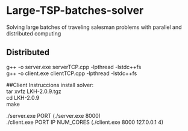 # Large-TSP-batches-solver
Solving large batches of traveling salesman problems with parallel and distributed computing

## Distributed
g++ -o server.exe serverTCP.cpp -lpthread -lstdc++fs  
g++ -o client.exe clientTCP.cpp -lpthread -lstdc++fs  

##Client 
 Instruccions install solver:    
 tar xvfz LKH-2.0.9.tgz  
 cd LKH-2.0.9  
 make  

./server.exe PORT  (./server.exe 8000)  
./client.exe PORT IP NUM_CORES (./client.exe 8000 127.0.0.1 4)  
